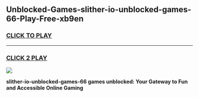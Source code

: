 
## Unblocked-Games-slither-io-unblocked-games-66-Play-Free-xb9en
<h3>
<a href="https://premium76.site?title=slither-io-unblocked-games-66&ref=15A">CLICK TO PLAY</a></h3>
<hr>

<h3>
<a href="https://premium76.site?title=slither-io-unblocked-games-66&ref=15A">CLICK 2 PLAY</a>
  
</h3>

<a href="https://premium76.site?title=slither-io-unblocked-games-66&ref=15A"><img src="https://clearcache.store/games.png"></a>


**slither-io-unblocked-games-66 games unblocked: Your Gateway to Fun and Accessible Online Gaming**

